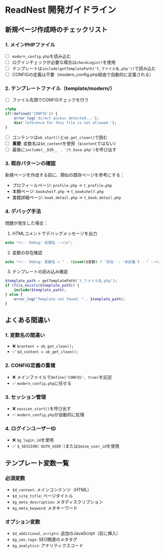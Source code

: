# ReadNest 開発ガイドライン

## 新規ページ作成時のチェックリスト

### 1. メインPHPファイル
- [ ] `modern_config.php`を読み込む
- [ ] ログインチェックが必要な場合は`checkLogin()`を使用
- [ ] テンプレートは`include(getTemplatePath('t_ファイル名.php'))`で読み込む
- [ ] CONFIGの定義は不要（modern_config.php経由で自動的に定義される）

### 2. テンプレートファイル（template/modern/）
- [ ] ファイル先頭でCONFIGチェックを行う
```php
<?php
if(!defined('CONFIG')) {
    error_log('direct access detected...');
    die('reference for this file is not allowed.');
}
```
- [ ] コンテンツは`ob_start()`と`ob_get_clean()`で囲む
- [ ] **重要**: 変数名は`$d_content`を使用（`$content`ではない）
- [ ] 最後に`include(__DIR__ . '/t_base.php')`を呼び出す

### 3. 既存パターンの確認
新規ページを作成する前に、類似の既存ページを参考にする：
- プロフィールページ: `profile.php` → `t_profile.php`
- 本棚ページ: `bookshelf.php` → `t_bookshelf.php`
- 書籍詳細ページ: `book_detail.php` → `t_book_detail.php`

### 4. デバッグ手法
問題が発生した場合：
1. HTMLコメントでデバッグメッセージを出力
```php
echo "<!-- Debug: 処理名 -->\n";
```
2. 変数の存在確認
```php
echo "<!-- Debug: 変数名 = " . (isset($変数) ? '存在' : '未定義') . " -->\n";
```
3. テンプレートの読み込み確認
```php
$template_path = getTemplatePath('t_ファイル名.php');
if (file_exists($template_path)) {
    include($template_path);
} else {
    error_log("Template not found: " . $template_path);
}
```

## よくある間違い

### 1. 変数名の間違い
- ❌ `$content = ob_get_clean();`
- ✅ `$d_content = ob_get_clean();`

### 2. CONFIG定義の重複
- ❌ メインファイルで`define('CONFIG', true)`を記述
- ✅ `modern_config.php`に任せる

### 3. セッション管理
- ❌ `session_start()`を呼び出す
- ✅ `modern_config.php`が自動的に処理

### 4. ログインユーザーID
- ❌ `$g_login_id`を使用
- ✅ `$_SESSION['AUTH_USER']`または`$mine_user_id`を使用

## テンプレート変数一覧

### 必須変数
- `$d_content`: メインコンテンツ（HTML）
- `$d_site_title`: ページタイトル
- `$g_meta_description`: メタディスクリプション
- `$g_meta_keyword`: メタキーワード

### オプション変数
- `$d_additional_scripts`: 追加のJavaScript（</body>前に挿入）
- `$g_seo_tags`: SEO関連のメタタグ
- `$g_analytics`: アナリティクスコード
